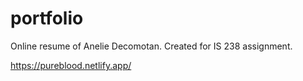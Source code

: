 # portfolio
Online resume of Anelie Decomotan. Created for IS 238 assignment.

https://pureblood.netlify.app/
